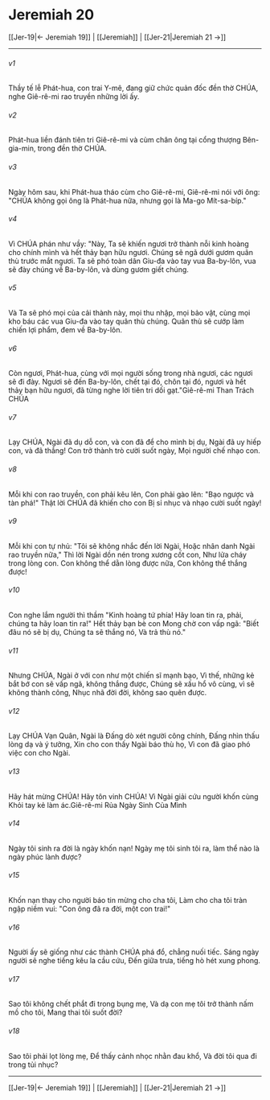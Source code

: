 # Jeremiah 20

[[Jer-19|← Jeremiah 19]] | [[Jeremiah]] | [[Jer-21|Jeremiah 21 →]]
***



###### v1 
Thầy tế lễ Phát-hua, con trai Y-mê, đang giữ chức quản đốc đền thờ CHÚA, nghe Giê-rê-mi rao truyền những lời ấy. 

###### v2 
Phát-hua liền đánh tiên tri Giê-rê-mi và cùm chân ông tại cổng thượng Bên-gia-min, trong đền thờ CHÚA. 

###### v3 
Ngày hôm sau, khi Phát-hua tháo cùm cho Giê-rê-mi, Giê-rê-mi nói với ông: "CHÚA không gọi ông là Phát-hua nữa, nhưng gọi là Ma-go Mít-sa-bíp." 

###### v4 
Vì CHÚA phán như vầy: "Này, Ta sẽ khiến ngươi trở thành nỗi kinh hoàng cho chính mình và hết thảy bạn hữu ngươi. Chúng sẽ ngã dưới gươm quân thù trước mắt ngươi. Ta sẽ phó toàn dân Giu-đa vào tay vua Ba-by-lôn, vua sẽ đày chúng về Ba-by-lôn, và dùng gươm giết chúng. 

###### v5 
Và Ta sẽ phó mọi của cải thành này, mọi thu nhập, mọi bảo vật, cùng mọi kho báu các vua Giu-đa vào tay quân thù chúng. Quân thù sẽ cướp làm chiến lợi phẩm, đem về Ba-by-lôn. 

###### v6 
Còn ngươi, Phát-hua, cùng với mọi người sống trong nhà ngươi, các ngươi sẽ đi đày. Ngươi sẽ đến Ba-by-lôn, chết tại đó, chôn tại đó, ngươi và hết thảy bạn hữu ngươi, đã từng nghe lời tiên tri dối gạt."Giê-rê-mi Than Trách CHÚA 

###### v7 
Lạy CHÚA, Ngài đã dụ dỗ con, và con đã để cho mình bị dụ, Ngài đã uy hiếp con, và đã thắng! Con trở thành trò cười suốt ngày, Mọi người chế nhạo con. 

###### v8 
Mỗi khi con rao truyền, con phải kêu lên, Con phải gào lên: "Bạo ngược và tàn phá!" Thật lời CHÚA đã khiến cho con Bị sỉ nhục và nhạo cười suốt ngày! 

###### v9 
Mỗi khi con tự nhủ: "Tôi sẽ không nhắc đến lời Ngài, Hoặc nhân danh Ngài rao truyền nữa," Thì lời Ngài dồn nén trong xương cốt con, Như lửa cháy trong lòng con. Con không thể dằn lòng được nữa, Con không thể thắng được! 

###### v10 
Con nghe lắm người thì thầm "Kinh hoàng tứ phía! Hãy loan tin ra, phải, chúng ta hãy loan tin ra!" Hết thảy bạn bè con Mong chờ con vấp ngã: "Biết đâu nó sẽ bị dụ, Chúng ta sẽ thắng nó, Và trả thù nó." 

###### v11 
Nhưng CHÚA, Ngài ở với con như một chiến sĩ mạnh bạo, Vì thế, những kẻ bắt bớ con sẽ vấp ngã, không thắng được, Chúng sẽ xấu hổ vô cùng, vì sẽ không thành công, Nhục nhã đời đời, không sao quên được. 

###### v12 
Lạy CHÚA Vạn Quân, Ngài là Đấng dò xét người công chính, Đấng nhìn thấu lòng dạ và ý tưởng, Xin cho con thấy Ngài báo thù họ, Vì con đã giao phó việc con cho Ngài. 

###### v13 
Hãy hát mừng CHÚA! Hãy tôn vinh CHÚA! Vì Ngài giải cứu người khốn cùng Khỏi tay kẻ làm ác.Giê-rê-mi Rủa Ngày Sinh Của Mình 

###### v14 
Ngày tôi sinh ra đời là ngày khốn nạn! Ngày mẹ tôi sinh tôi ra, làm thể nào là ngày phúc lành được? 

###### v15 
Khốn nạn thay cho người báo tin mừng cho cha tôi, Làm cho cha tôi tràn ngập niềm vui: "Con ông đã ra đời, một con trai!" 

###### v16 
Người ấy sẽ giống như các thành CHÚA phá đổ, chẳng nuối tiếc. Sáng ngày người sẽ nghe tiếng kêu la cầu cứu, Đến giữa trưa, tiếng hò hét xung phong. 

###### v17 
Sao tôi không chết phắt đi trong bụng mẹ, Và dạ con mẹ tôi trở thành nấm mồ cho tôi, Mang thai tôi suốt đời? 

###### v18 
Sao tôi phải lọt lòng mẹ, Để thấy cảnh nhọc nhằn đau khổ, Và đời tôi qua đi trong tủi nhục?

***
[[Jer-19|← Jeremiah 19]] | [[Jeremiah]] | [[Jer-21|Jeremiah 21 →]]

